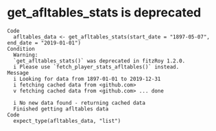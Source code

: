 # get_afltables_stats is deprecated

    Code
      afltables_data <- get_afltables_stats(start_date = "1897-05-07", end_date = "2019-01-01")
    Condition
      Warning:
      `get_afltables_stats()` was deprecated in fitzRoy 1.2.0.
      i Please use `fetch_player_stats_afltables()` instead.
    Message
      i Looking for data from 1897-01-01 to 2019-12-31
      i fetching cached data from <github.com>
      v fetching cached data from <github.com> ... done
      
      i No new data found - returning cached data
      Finished getting afltables data
    Code
      expect_type(afltables_data, "list")

